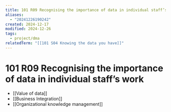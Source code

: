 ```yaml
---
title: 101 R09 Recognising the importance of data in individual staff’s work
aliases:
  - "20241226190242"
created: 2024-12-17
modified: 2024-12-26
tags:
  - project/dma
relatedTerm: "[[101 S04 Knowing the data you have]]"
---
```

# 101 R09 Recognising the importance of data in individual staff’s work
- [[Value of data]]
- [[Business Integration]]
- [[Organizational knowledge management]]
